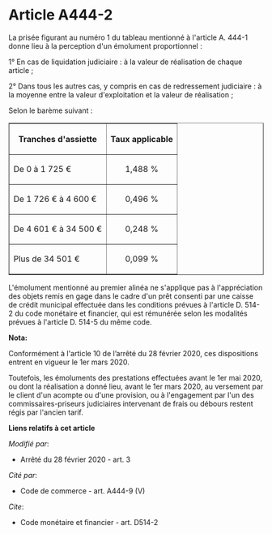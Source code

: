 # Article A444-2

La prisée figurant au numéro 1 du tableau mentionné à l'article A. 444-1 donne lieu à la perception d'un émolument
proportionnel :

1° En cas de liquidation judiciaire : à la valeur de réalisation de chaque article ;

2° Dans tous les autres cas, y compris en cas de redressement judiciaire : à la moyenne entre la valeur d'exploitation et la
valeur de réalisation ;

Selon le barème suivant :

<table border="1">
  <tbody>
    <tr>
      <th>

Tranches d'assiette</th>
      <th>

Taux applicable</th>
    </tr>
    <tr>
      <td align="left">

De 0 à 1 725 €</td>
      <td align="center">

1,488 %</td>
    </tr>
    <tr>
      <td align="left">

De 1 726 € à 4 600 €</td>
      <td align="center">

0,496 %</td>
    </tr>
    <tr>
      <td align="left">

De 4 601 € à 34 500 €</td>
      <td align="center">

0,248 %</td>
    </tr>
    <tr>
      <td align="left">

Plus de 34 501 €</td>
      <td align="center">

0,099 %</td>
    </tr>
  </tbody>
</table>

L'émolument mentionné au premier alinéa ne s'applique pas à l'appréciation des objets remis en gage dans le cadre d'un prêt
consenti par une caisse de crédit municipal effectuée dans les conditions prévues à l'article D. 514-2 du code monétaire et
financier, qui est rémunérée selon les modalités prévues à l'article D. 514-5 du même code.

**Nota:**

Conformément à l'article 10 de l’arrêté du 28 février 2020, ces dispositions entrent en vigueur le 1er mars 2020.

Toutefois, les émoluments des prestations effectuées avant le 1er mai 2020, ou dont la réalisation a donné lieu, avant le 1er
mars 2020, au versement par le client d'un acompte ou d'une provision, ou à l'engagement par l'un des commissaires-priseurs
judiciaires intervenant de frais ou débours restent régis par l'ancien tarif.

**Liens relatifs à cet article**

_Modifié par_:

  - Arrêté du 28 février 2020 - art. 3

_Cité par_:

  - Code de commerce - art. A444-9 (V)

_Cite_:

  - Code monétaire et financier - art. D514-2
